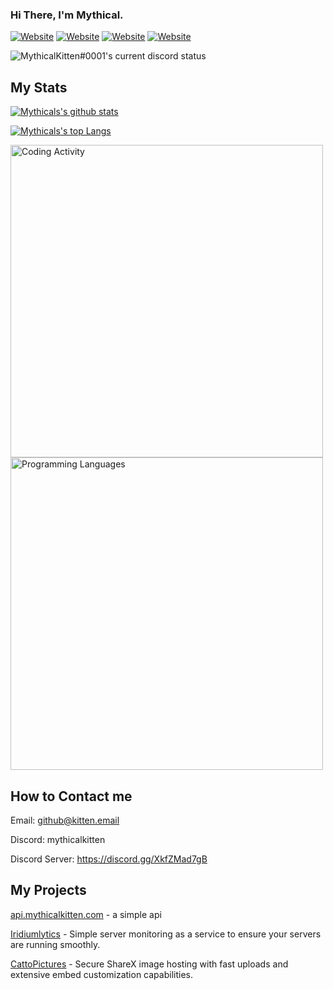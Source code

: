 ### Hi There, I'm Mythical.
<!-- [mythicalkitten.com](https://mythicalkitten.com)  -->
[![Website](https://img.shields.io/website?label=mythicalkitten.com&style=for-the-badge&url=https://mythicalkitten.com)](https://mythicalkitten.com)
[![Website](https://img.shields.io/website?label=iridiumlytics.com&style=for-the-badge&url=https://iridiumlytics.com)](https://iridiumlytics.com)
[![Website](https://img.shields.io/website?label=kitten.systems&style=for-the-badge&url=https://kitten.systems)](https://kitten.systems)
[![Website](https://img.shields.io/website?label=catto.pictures&style=for-the-badge&url=https://catto.pictures)](https://catto.pictures)

<img src="https://lanyard-app.kitten.systems/api/avatar?force-validate=b" alt="MythicalKitten#0001's current discord status">

## My Stats
  
[![Mythicals's github stats](https://github-readme-stats.vercel.app/api?username=KittensAreDaBest&count_private=true&include_all_commits=true&theme=radical)](https://github.com/KittensAreDaBest)

[![Mythicals's top Langs](https://github-readme-stats.vercel.app/api/top-langs/?username=KittensAreDaBest&layout=compact&theme=radical)](https://github.com/KittensAreDaBest)

<img src="https://wakatime.com/share/@30ef04e7-14e2-4bdc-9a72-bdda232f45d3/585028b2-473e-45bc-9b24-3680d606cd15.svg" alt="Coding Activity" height="500"/>
<img src="https://wakatime.com/share/@30ef04e7-14e2-4bdc-9a72-bdda232f45d3/4893bbe8-bb6b-456f-9483-377b35f51e43.svg" alt="Programming Languages" height="500"/>

## How to Contact me
Email: github@kitten.email

Discord: mythicalkitten

Discord Server: https://discord.gg/XkfZMad7gB

## My Projects
[api.mythicalkitten.com](https://api.mythicalkitten.com) - a simple api

[Iridiumlytics](https://iridiumlytics.com) - Simple server monitoring as a service to ensure your servers are running smoothly.

[CattoPictures](https://catto.pictures) - Secure ShareX image hosting with fast uploads and extensive embed customization capabilities.

